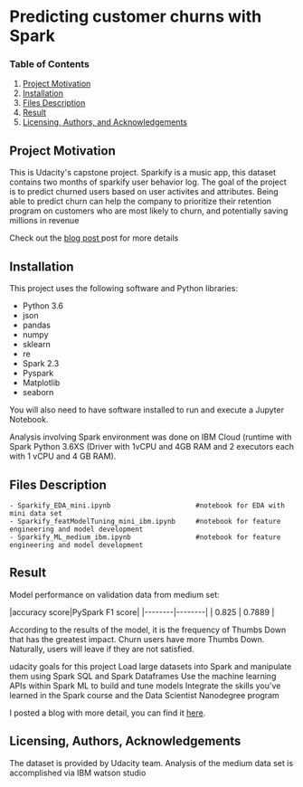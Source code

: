 # Predicting customer churns with Spark

### Table of Contents

1. [Project Motivation](#motivation)
2. [Installation](#installation)
3. [Files Description](#files)
4. [Result](#Result)
5. [Licensing, Authors, and Acknowledgements](#licensing)



## Project Motivation<a name="motivation"></a>

This is Udacity's capstone project. Sparkify is a music app, this dataset contains two months of sparkify user behavior log.  The goal of the project is to predict churned users based on user activites and attributes. Being able to predict churn can help the  company to prioritize their retention program on customers who are most likely to churn, and potentially saving millions in revenue

Check out the [blog post ](https://medium.com/) post for more details

## Installation <a name="installation"></a>

This project uses the following software and Python libraries:

- Python 3.6
- json
- pandas
- numpy
- sklearn
- re
- Spark 2.3
- Pyspark
- Matplotlib
- seaborn

You will also need to have software installed to run and execute a Jupyter Notebook.

Analysis involving  Spark environment was done on  IBM Cloud (runtime with Spark Python 3.6XS (Driver with 1vCPU and 4GB RAM and 2 executors each with 1 vCPU and 4 GB RAM).


## Files Description<a name="files"></a>

```
- Sparkify_EDA_mini.ipynb                     #notebook for EDA with mini data set
- Sparkify_featModelTuning_mini_ibm.ipynb     #notebook for feature engineering and model development
- Sparkify_ML_medium_ibm.ipynb                #notebook for feature engineering and model development

```

## Result

Model performance on validation  data from medium set:

|accuracy score|PySpark F1 score|
    |--------|--------|
    | 0.825 | 0.7889 |

According to the results of the model, it is the frequency of Thumbs Down that has the greatest impact. Churn users have more Thumbs Down. Naturally, users will leave if they are not satisfied.

udacity goals for this project
Load large datasets into Spark and manipulate them using Spark SQL and Spark Dataframes
Use the machine learning APIs within Spark ML to build and tune models
Integrate the skills you've learned in the Spark course and the Data Scientist Nanodegree program



I posted a blog with more detail, you can find it [here](https://medium.com/).

## Licensing, Authors, Acknowledgements<a name="licensing"></a>

The dataset is provided by Udacity team. Analysis of the medium data set is accomplished via IBM watson studio 
